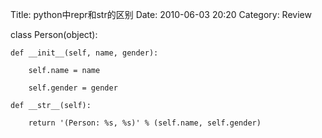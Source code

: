 Title: python中repr和str的区别 
Date: 2010-06-03 20:20
Category: Review

class Person(object):

    def __init__(self, name, gender):

        self.name = name

        self.gender = gender

    def __str__(self):

        return '(Person: %s, %s)' % (self.name, self.gender)
